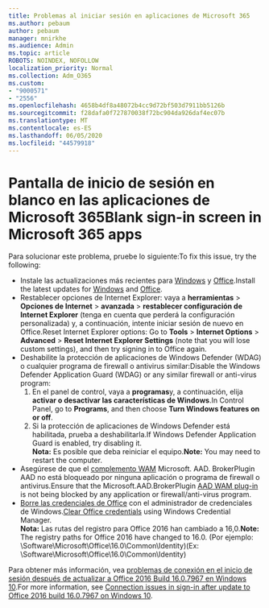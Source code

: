```yaml
---
title: Problemas al iniciar sesión en aplicaciones de Microsoft 365
ms.author: pebaum
author: pebaum
manager: mnirkhe
ms.audience: Admin
ms.topic: article
ROBOTS: NOINDEX, NOFOLLOW
localization_priority: Normal
ms.collection: Adm_O365
ms.custom:
- "9000571"
- "2556"
ms.openlocfilehash: 4658b4df8a48072b4cc9d72bf503d7911bb5126b
ms.sourcegitcommit: f28dafa0f727870038f72bc904da926daf4ec07b
ms.translationtype: MT
ms.contentlocale: es-ES
ms.lasthandoff: 06/05/2020
ms.locfileid: "44579918"
---
```

# <a name="blank-sign-in-screen-in-microsoft-365-apps"></a><span data-ttu-id="1b91e-102">Pantalla de inicio de sesión en blanco en las aplicaciones de Microsoft 365</span><span class="sxs-lookup"><span data-stu-id="1b91e-102">Blank sign-in screen in Microsoft 365 apps</span></span>

<span data-ttu-id="1b91e-103">Para solucionar este problema, pruebe lo siguiente:</span><span class="sxs-lookup"><span data-stu-id="1b91e-103">To fix this issue, try the following:</span></span>
- <span data-ttu-id="1b91e-104">Instale las actualizaciones más recientes para [Windows](https://support.microsoft.com/help/4027667/windows-10-update) y [Office](https://support.office.com/article/update-office-and-your-computer-with-microsoft-update-2ab296f3-7f03-43a2-8e50-46de917611c5).</span><span class="sxs-lookup"><span data-stu-id="1b91e-104">Install the latest updates for [Windows](https://support.microsoft.com/help/4027667/windows-10-update) and [Office](https://support.office.com/article/update-office-and-your-computer-with-microsoft-update-2ab296f3-7f03-43a2-8e50-46de917611c5).</span></span>
- <span data-ttu-id="1b91e-105">Restablecer opciones de Internet Explorer: vaya a **herramientas**  >  **Opciones de Internet**  >  **avanzada**  >  **restablecer configuración de Internet Explorer** (tenga en cuenta que perderá la configuración personalizada) y, a continuación, intente iniciar sesión de nuevo en Office.</span><span class="sxs-lookup"><span data-stu-id="1b91e-105">Reset Internet Explorer options: Go to **Tools** > **Internet Options** > **Advanced** > **Reset Internet Explorer Settings** (note that you will lose custom settings), and then try signing in to Office again.</span></span>
- <span data-ttu-id="1b91e-106">Deshabilite la protección de aplicaciones de Windows Defender (WDAG) o cualquier programa de firewall o antivirus similar:</span><span class="sxs-lookup"><span data-stu-id="1b91e-106">Disable the Windows Defender Application Guard (WDAG) or any similar firewall or anti-virus program:</span></span>
    1. <span data-ttu-id="1b91e-107">En el panel de control, vaya a **programas**y, a continuación, elija **activar o desactivar las características de Windows**.</span><span class="sxs-lookup"><span data-stu-id="1b91e-107">In Control Panel, go to **Programs**, and then choose **Turn Windows features on or off**.</span></span>
    2. <span data-ttu-id="1b91e-108">Si la protección de aplicaciones de Windows Defender está habilitada, prueba a deshabilitarla.</span><span class="sxs-lookup"><span data-stu-id="1b91e-108">If Windows Defender Application Guard is enabled, try disabling it.</span></span><br/>
    <span data-ttu-id="1b91e-109">**Nota:** Es posible que deba reiniciar el equipo.</span><span class="sxs-lookup"><span data-stu-id="1b91e-109">**Note:** You may need to restart the computer.</span></span>
- <span data-ttu-id="1b91e-110">Asegúrese de que el [complemento WAM](https://docs.microsoft.com/office365/troubleshoot/administration/connection-issue-when-sign-in-office-2016#symptom-1) Microsoft. AAD. BrokerPlugin AAD no está bloqueado por ninguna aplicación o programa de firewall o antivirus.</span><span class="sxs-lookup"><span data-stu-id="1b91e-110">Ensure that the Microsoft.AAD.BrokerPlugin [AAD WAM plug-in](https://docs.microsoft.com/office365/troubleshoot/administration/connection-issue-when-sign-in-office-2016#symptom-1) is not being blocked by any application or firewall/anti-virus program.</span></span>
- <span data-ttu-id="1b91e-111">[Borre las credenciales de Office](https://docs.microsoft.com/office/troubleshoot/error-messages/another-account-already-signed-in#step-3-clear-cached-credentials-on-the-computer) con el administrador de credenciales de Windows.</span><span class="sxs-lookup"><span data-stu-id="1b91e-111">[Clear Office credentials](https://docs.microsoft.com/office/troubleshoot/error-messages/another-account-already-signed-in#step-3-clear-cached-credentials-on-the-computer) using Windows Credential Manager.</span></span><br/>
    <span data-ttu-id="1b91e-112">**Nota:** Las rutas del registro para Office 2016 han cambiado a 16,0.</span><span class="sxs-lookup"><span data-stu-id="1b91e-112">**Note:** The registry paths for Office 2016 have changed to 16.0.</span></span> <span data-ttu-id="1b91e-113">(Por ejemplo: \Software\Microsoft\Office\16.0\Common\Identity\)</span><span class="sxs-lookup"><span data-stu-id="1b91e-113">(Ex: \Software\Microsoft\Office\16.0\Common\Identity\)</span></span>

<span data-ttu-id="1b91e-114">Para obtener más información, vea [problemas de conexión en el inicio de sesión después de actualizar a Office 2016 Build 16.0.7967 en Windows 10](https://docs.microsoft.com/office365/troubleshoot/administration/connection-issue-when-sign-in-office-2016).</span><span class="sxs-lookup"><span data-stu-id="1b91e-114">For more information, see [Connection issues in sign-in after update to Office 2016 build 16.0.7967 on Windows 10](https://docs.microsoft.com/office365/troubleshoot/administration/connection-issue-when-sign-in-office-2016).</span></span>